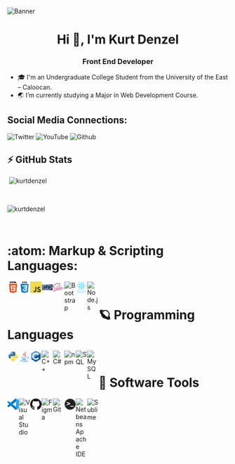 <img align="center" alt="Banner" src ="https://cdn.discordapp.com/attachments/746659175685423196/986283160390230046/Patreon_Cover_PhotoKD.png"/>


<h1 align="center">Hi 👋, I'm Kurt Denzel</h1>
<h3 align="center">Front End Developer</h3>

- 🎓 I'm an Undergraduate College Student from the University of the East – Caloocan.
- 🌏 I’m currently studying a Major in Web Development Course.

## Social Media Connections:
![Twitter](https://img.shields.io/twitter/follow/krtclcdy22?color=%230da2ff&label=Twitter&logo=Twitter&style=for-the-badge) 
![YouTube](https://img.shields.io/youtube/channel/subscribers/UCN1D6EddpgDjLDrkO9k8gNg?label=Youtube&logo=Youtube&logoColor=Tomato&style=for-the-badge)
![Github](https://img.shields.io/github/followers/KurtDenzel?color=%23778899&label=Github&logo=Github&style=for-the-badge)


## ⚡ GitHub Stats
<p>&nbsp;<img align="center" src="https://github-readme-stats.vercel.app/api?username=kurtdenzel&show_icons=true&theme=dark&locale=en" alt="kurtdenzel" /></p>
<br />
<p><img align="center" src="https://github-readme-stats.vercel.app/api/top-langs?username=kurtdenzel&show_icons=true&theme=dark&locale=en&layout=compact" alt="kurtdenzel" /></p>

<!--Line Break-->
<br />
<!--Line Break-->

<!--Markup & Scripting Languages:-->
<h1 align="left">:atom: Markup & Scripting Languages:</h1>
<img align="left" alt="HTML5" width="26px" src="https://raw.githubusercontent.com/github/explore/80688e429a7d4ef2fca1e82350fe8e3517d3494d/topics/html/html.png" />
<img align="left" alt="CSS3" width="26px" src="https://raw.githubusercontent.com/github/explore/80688e429a7d4ef2fca1e82350fe8e3517d3494d/topics/css/css.png" />
<img align="left" alt="JavaScript" width="26px" src="https://raw.githubusercontent.com/github/explore/80688e429a7d4ef2fca1e82350fe8e3517d3494d/topics/javascript/javascript.png" />
<img align="left" alt="PHP" width="26px" src="https://raw.githubusercontent.com/devicons/devicon/master/icons/php/php-original.svg"/>
<img align="left" alt="Sass" width="26px" src="https://raw.githubusercontent.com/github/explore/80688e429a7d4ef2fca1e82350fe8e3517d3494d/topics/sass/sass.png" />
<img align="left" alt="Bootstrap" width="26px" src="https://www.ict.social/images/1/css/bootstrap/bootstrap-stack.png"/>
<img align="left" alt="React" width="26px" src="https://raw.githubusercontent.com/devicons/devicon/master/icons/react/react-original-wordmark.svg" />
<img align="left" alt="Node.js" width="26px" src="https://upload.wikimedia.org/wikipedia/commons/thumb/d/d9/Node.js_logo.svg/1200px-Node.js_logo.svg.png" />

<br />

<!--Programming Languages-->
<h1 align="left">🪐 Programming Languages</h1> 
<img align="left" alt="Python" width="26px" src="https://raw.githubusercontent.com/devicons/devicon/master/icons/python/python-original.svg"/>
<img align="left" alt="Java" width="26px" src="https://raw.githubusercontent.com/devicons/devicon/master/icons/java/java-original.svg"/>
<img align="left" alt="C" width="26px" src="https://raw.githubusercontent.com/devicons/devicon/master/icons/c/c-original.svg"/>
<img align="left" alt="C++" width="26px" src="https://upload.wikimedia.org/wikipedia/commons/thumb/1/18/ISO_C%2B%2B_Logo.svg/1200px-ISO_C%2B%2B_Logo.svg.png"/>
<img align="left" alt="C#" width="26px" src="https://appworksinc.com/wp-content/uploads/2019/07/c3.png"/>  
<img align="left" alt="npm" width="26px" src="https://cdn.freebiesupply.com/logos/thumbs/2x/npm-logo.png"/>
<img align="left" alt="SQL" width="26px" src="https://bs-uploads.toptal.io/blackfish-uploads/components/skill_page/content/logo_file/logo/195568/sql-64a6e0f07773cf17581e76ca09e17dbc.png"/>
<img align="left" alt="MySQL" width="26px" src="https://pngimg.com/uploads/mysql/mysql_PNG23.png" />

<br />

<!--Software Tools-->
<h1 align="left">🧰 Software Tools</h1>
<img align="left" alt="Visual Studio Code" width="26px" src="https://raw.githubusercontent.com/github/explore/80688e429a7d4ef2fca1e82350fe8e3517d3494d/topics/visual-studio-code/visual-studio-code.png" />
<img align="left" alt="Visual Studio" width="26px" src="https://upload.wikimedia.org/wikipedia/commons/thumb/5/59/Visual_Studio_Icon_2019.svg/1200px-Visual_Studio_Icon_2019.svg.png"/>
<img align="left" alt="GitHub" width="26px" src="https://raw.githubusercontent.com/github/explore/78df643247d429f6cc873026c0622819ad797942/topics/github/github.png" />
<img align="left" alt="Figma" width="26px" src="https://www.vectorlogo.zone/logos/figma/figma-icon.svg"/>
<img align="left" alt="Git" width="26px" src="https://www.vectorlogo.zone/logos/git-scm/git-scm-icon.svg"/>
<img align="left" alt="Terminal" width="26px" src="https://raw.githubusercontent.com/github/explore/80688e429a7d4ef2fca1e82350fe8e3517d3494d/topics/terminal/terminal.png" />
<img align="left" alt="Netbeans Apache IDE" width="26px" src="https://upload.wikimedia.org/wikipedia/commons/thumb/9/98/Apache_NetBeans_Logo.svg/1200px-Apache_NetBeans_Logo.svg.png"/>
<img align="left" alt="Sublime" width="26px" src="https://i.pinimg.com/originals/24/b3/c6/24b3c6246660d94a1434151a87339438.png"/>


<!---
KurtDenzel/KurtDenzel is a ✨ special ✨ repository because its `README.md` (this file) appears on your GitHub profile.
You can click the Preview link to take a look at your changes.
--->
